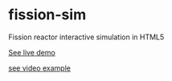 # fission-sim
Fission reactor interactive simulation in HTML5 

[See live demo](http://kcdodd.github.io/fission-sim/reactor.html)

[see video example](http://kcdodd.github.io/fission-sim/reactor.mp4)
